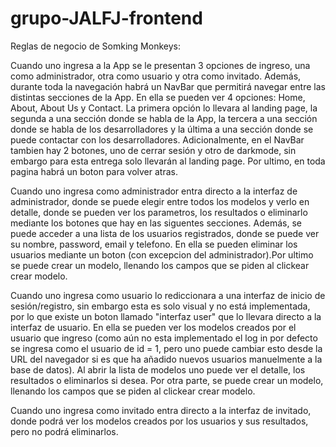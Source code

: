# grupo-JALFJ-frontend

Reglas de negocio de Somking Monkeys:


Cuando uno ingresa a la App se le presentan 3 opciones de ingreso, una como administrador, otra como usuario y otra como invitado. Además, durante toda la navegación habrá un NavBar que permitirá navegar entre las distintas secciones de la App. En ella se pueden ver 4 opciones: Home, About, About Us y Contact. La primera opción lo llevara al landing page, la segunda a una sección donde se habla de la App, la tercera a una sección donde se habla de los desarrolladores y la última a una sección donde se puede contactar con los desarrolladores. Adicionalmente, en el NavBar tambien hay 2 botones, uno de cerrar sesión y otro de darkmode, sin embargo para esta entrega solo llevarán al landing page. Por ultimo, en toda pagina habrá un boton para volver atras.

Cuando uno ingresa como administrador entra directo a la interfaz de administrador, donde se puede elegir entre todos los modelos y verlo en detalle, donde se pueden ver los parametros, los resultados o eliminarlo mediante los botones que hay en las siguentes secciones. Además, se puede acceder a una lista de los usuarios registrados, donde se puede ver su nombre, password, email y telefono. En ella se pueden eliminar los usuarios mediante un boton (con excepcion del administrador).Por ultimo se puede crear un modelo, llenando los campos que se piden al clickear crear modelo.

Cuando uno ingresa como usuario lo rediccionara a una interfaz de inicio de sesión/registro, sin embargo esta es solo visual y no está implementada, por lo que existe un boton llamado "interfaz user" que lo llevara directo a la interfaz de usuario. En ella se pueden ver los modelos creados por el usuario que ingreso (como aún no esta implementado el log in por defecto se ingresa como el usuario de id = 1, pero uno puede cambiar esto desde la URL del navegador si es que ha añadido nuevos usuarios manuelmente a la base de datos). Al abrir la lista de modelos uno puede ver el detalle, los resultados o eliminarlos si desea. Por otra parte, se puede crear un modelo, llenando los campos que se piden al clickear crear modelo.

Cuando uno ingresa como invitado entra directo a la interfaz de invitado, donde podrá ver los modelos creados por los usuarios y sus resultados, pero no podrá eliminarlos.

